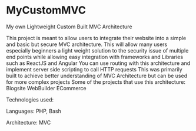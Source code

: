# MyCustomMVC
My own Lightweight Custom Built MVC Architecture 

This project is meant to allow users to integrate their website into a simple and basic but secure 
MVC architecture. This will allow many users especially beginners a light weight solution to the security
issue of multiple end points while allowing easy integration with frameworks and Libraries such as ReactJS and Angular
You can use routing with this architecture and implement server side scripting to call HTTP requests
This was primarily built to achieve better understanding of MVC Architecture but can be used for more complex projects
Some of the projects that use this architecture:
Blogsite
WebBuilder
ECommerce 

Technologies used:

Languages: PHP, Bash

Architecture: MVC
